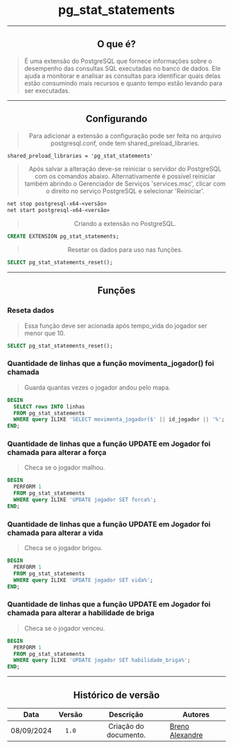 <center>

# pg_stat_statements

</center>

---

<CENTER>

## O que é?

</CENTER>

> É uma extensão do PostgreSQL que fornece informações sobre o desempenho das consultas SQL executadas no banco de dados. Ele ajuda a monitorar e analisar as consultas
> para identificar quais delas estão consumindo mais recursos e quanto tempo estão levando para ser executadas.

---

<center>

## Configurando

> Para adicionar a extensão a configuração pode ser feita no arquivo postgresql.conf, onde tem shared_preload_libraries.

</center>


````txt
shared_preload_libraries = 'pg_stat_statements'
````

<center>
  
> Após salvar a alteração deve-se reiniciar o servidor do PostgreSQL com os comandos abaixo.
> Alternativamente é possível reiniciar também abrindo o Gerenciador de Serviços 'services.msc', clicar com o direito no serviço PostgreSQL e selecionar 'Reiniciar'.

</center>

````txt
net stop postgresql-x64-<versão>
net start postgresql-x64-<versão>
````

<center>
  
> Criando a extensão no PostgreSQL.

</center>

````sql
CREATE EXTENSION pg_stat_statements;
````

<center>
  
> Resetar os dados para uso nas funções.

</center>

````sql
SELECT pg_stat_statements_reset();
````

---

<center>

## Funções

</center>

### Reseta dados

> Essa função deve ser acionada após tempo_vida do jogador ser menor que 10.

````sql
SELECT pg_stat_statements_reset();
````

### Quantidade de linhas que a função movimenta_jogador() foi chamada

> Guarda quantas vezes o jogador andou pelo mapa.

````sql
BEGIN
  SELECT rows INTO linhas
  FROM pg_stat_statements
  WHERE query ILIKE 'SELECT movimenta_jogador($' || id_jogador || '%';
END;
````

### Quantidade de linhas que a função UPDATE em Jogador foi chamada para alterar a força

> Checa se o jogador malhou.

````sql
BEGIN
  PERFORM 1
  FROM pg_stat_statements
  WHERE query ILIKE 'UPDATE jogador SET forca%';
END;
````

### Quantidade de linhas que a função UPDATE em Jogador foi chamada para alterar a vida

> Checa se o jogador brigou.

````sql
BEGIN
  PERFORM 1
  FROM pg_stat_statements
  WHERE query ILIKE 'UPDATE jogador SET vida%';
END;
````

### Quantidade de linhas que a função UPDATE em Jogador foi chamada para alterar a habilidade de briga

> Checa se o jogador venceu.

````sql
BEGIN
  PERFORM 1
  FROM pg_stat_statements
  WHERE query ILIKE 'UPDATE jogador SET habilidade_briga%';
END;
````

---
<center>

## Histórico de versão

</center>

<div style="margin: 0 auto; width: fit-content;">

|    Data    | Versão |       Descrição       | Autores                                               |
|:----------:|:------:|:---------------------:|-------------------------------------------------------|
| 08/09/2024 | `1.0`  | Criação do documento. | [Breno Alexandre](https://github.com/brenoalexandre0) |

</div>
